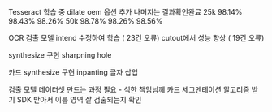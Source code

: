 Tesseract 학습 중
dilate oem 옵션 추가
나머지는 결과확인완료
25k 98.14% 98.43% 98.26%
50k 98.78% 98.26% 98.56%

OCR
검출 모델
	intend 수정하여 학습 ( 23건 오류)
	cutout에서 성능 향상 ( 19건 오류)

synthesize 구현
	sharpning
	hole

카드
synthesize 구현
	inpanting
	글자 삽입


검출 모델
	데이터셋 만드는 과정 필요 - 석한 책임님께 카드 세그멘테이션 알고리즘 받기
	SDK 받아서 이름 영역 잘 검출되는지 확인
